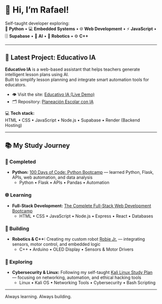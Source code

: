 # 👋 Hi, I’m Rafael!

Self-taught developer exploring:  
🐍 **Python** • 💻 **Embedded Systems** • 🌐 **Web Development** • ⚡ **JavaScript** • 🗄️ **Supabase** • 🧠 **AI** • 🤖 **Robotics** • ⚙️ **C++**

---

## 🧩 Latest Project: Educativo IA

**Educativo IA** is a web-based assistant that helps teachers generate intelligent lesson plans using AI.  
Built to simplify lesson planning and integrate smart automation tools for educators.  

- 👁️ Visit the site: [Educativo IA (Live Demo)](https://rafaelmenchaca.github.io/planeacion-docente-ia/)  
- 🗂️ Repository: [Planeación Escolar con IA](https://github.com/RafaelMenchaca/planeacion-docente-ia?tab=readme-ov-file)

 💻 **Tech stack:**  
 HTML • CSS • JavaScript • Node.js • Supabase • Render (Backend Hosting)

---

## 📚 My Study Journey

### 🐍 Completed
- **Python:** [100 Days of Code: Python Bootcamp](https://github.com/RafaelMenchaca/100-days-of-code-python) — learned Python, Flask, APIs, web automation, and data analysis  
  - Python • Flask • APIs • Pandas • Automation
 

### 🌐 Learning
- **Full-Stack Development:** [The Complete Full-Stack Web Development Bootcamp](https://github.com/RafaelMenchaca/the-full-stack-web-development-bootcamp)  
  - HTML • CSS • JavaScript • Node.js • Express • React • Databases

### 🤖 Building
- **Robotics & C++:** Creating my custom robot [Robie Jr.](https://github.com/RafaelMenchaca/robotics-projects) — integrating sensors, motor control, and embedded logic  
  - C++ • Arduino • OLED Display • Sensors & Motor Drivers

### 🧠 Exploring
- **Cybersecurity & Linux:** Following my self-taught [Kali Linux Study Plan](https://github.com/RafaelMenchaca/kali-linux-study-plan) — focusing on networking, automation, and ethical hacking tools  
  - Linux • Kali OS • Networking Tools • Cybersecurity • Bash Scripting

---

Always learning. Always building.
